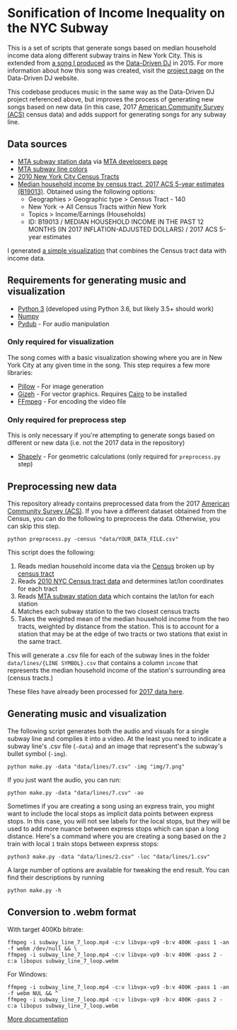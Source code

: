 # Sonification of Income Inequality on the NYC Subway

This is a set of scripts that generate songs based on median household income data along different subway trains in New York City. This is extended from [a song I produced](https://datadrivendj.com/tracks/subway/) as the [Data-Driven DJ](https://datadrivendj.com/) in 2015. For more information about how this song was created, visit the [project page](https://datadrivendj.com/tracks/subway/) on the Data-Driven DJ website.

This codebase produces music in the same way as the Data-Driven DJ project referenced above, but improves the process of generating new songs based on new data (in this case, 2017 [American Community Survey (ACS)](https://www.census.gov/programs-surveys/acs) census data) and adds support for generating songs for any subway line.

## Data sources

- [MTA subway station data](http://web.mta.info/developers/data/nyct/subway/Stations.csv) via [MTA developers page](http://web.mta.info/developers/developer-data-terms.html#data)
- [MTA subway line colors](http://web.mta.info/developers/resources/line_colors.htm)
- [2010 New York City Census Tracts](https://data.cityofnewyork.us/City-Government/2010-Census-Tracts/fxpq-c8ku)
- [Median household income by census tract, 2017 ACS 5-year estimates (B19013)](https://factfinder.census.gov/). Obtained using the following options:
   - Geographies > Geographic type > Census Tract - 140
   - New York -> All Census Tracts within New York
   - Topics > Income/Earnings (Households)
   - ID: B19013 / MEDIAN HOUSEHOLD INCOME IN THE PAST 12 MONTHS (IN 2017 INFLATION-ADJUSTED DOLLARS) / 2017 ACS 5-year estimates

I generated [a simple visualization](https://github.com/beefoo/subway-inequality/blob/master/data/2010_Census_Tracts_Income.geojson) that combines the Census tract data with income data.

## Requirements for generating music and visualization

- [Python 3](https://www.python.org/) (developed using Python 3.6, but likely 3.5+ should work)
- [Numpy](https://www.numpy.org/)
- [Pydub](http://pydub.com/) - For audio manipulation

### Only required for visualization

The song comes with a basic visualization showing where you are in New York City at any given time in the song. This step requires a few more libraries:

- [Pillow](https://pillow.readthedocs.io/en/stable/) - For image generation
- [Gizeh](https://github.com/Zulko/gizeh) - For vector graphics. Requires [Cairo](https://www.cairographics.org/) to be installed
- [FFmpeg](https://ffmpeg.org/) - For encoding the video file

### Only required for preprocess step

This is only necessary if you're attempting to generate songs based on different or new data (i.e. not the 2017 data in the repository)

- [Shapely](https://github.com/Toblerity/Shapely) - For geometric calculations (only required for `preprocess.py` step)

## Preprocessing new data

This repository already contains preprocessed data from the 2017 [American Community Survey (ACS)](https://www.census.gov/programs-surveys/acs). If you have a different dataset obtained from the Census, you can do the following to preprocess the data. Otherwise, you can skip this step.

```
python preprocess.py -census "data/YOUR_DATA_FILE.csv"
```

This script does the following:

1. Reads median household income data via the [Census](https://factfinder.census.gov/) broken up by [census tract](https://en.wikipedia.org/wiki/Census_tract)
1. Reads [2010 NYC Census tract data](https://data.cityofnewyork.us/City-Government/2010-Census-Tracts/fxpq-c8ku) and determines lat/lon coordinates for each tract
1. Reads [MTA subway station data](http://web.mta.info/developers/data/nyct/subway/Stations.csv) which contains the lat/lon for each station
1. Matches each subway station to the two closest census tracts
1. Takes the weighted mean of the median household income from the two tracts, weighted by distance from the station. This is to account for a station that may be at the edge of two tracts or two stations that exist in the same tract.

This will generate a .csv file for each of the subway lines in the folder `data/lines/{LINE SYMBOL}.csv` that contains a column `income` that represents the median household income of the station's surrounding area (census tracts.)

These files have already been processed for [2017 data here](https://github.com/beefoo/subway-inequality/tree/master/data/lines).

## Generating music and visualization

The following script generates both the audio and visuals for a single subway line and compiles it into a video. At the least you need to indicate a subway line's .csv file (`-data`) and an image that represent's the subway's bullet symbol (`-img`).

```
python make.py -data "data/lines/7.csv" -img "img/7.png"
```

If you just want the audio, you can run:

```
python make.py -data "data/lines/7.csv" -ao
```

Sometimes if you are creating a song using an express train, you might want to include the local stops as implicit data points between express stops. In this case, you will not see labels for the local stops, but they will be used to add more nuance between express stops which can span a long distance. Here's a command where you are creating a song based on the `2` train with local `1` train stops between express stops:

```
python3 make.py -data "data/lines/2.csv" -loc "data/lines/1.csv"
```

A large number of options are available for tweaking the end result. You can find their descriptions by running

```
python make.py -h
```

## Conversion to .webm format

With target 400Kb bitrate:

```
ffmpeg -i subway_line_7_loop.mp4 -c:v libvpx-vp9 -b:v 400K -pass 1 -an -f webm /dev/null && \
ffmpeg -i subway_line_7_loop.mp4 -c:v libvpx-vp9 -b:v 400K -pass 2 -c:a libopus subway_line_7_loop.webm
```

For Windows:

```
ffmpeg -i subway_line_7_loop.mp4 -c:v libvpx-vp9 -b:v 400K -pass 1 -an -f webm NUL && ^
ffmpeg -i subway_line_7_loop.mp4 -c:v libvpx-vp9 -b:v 400K -pass 2 -c:a libopus subway_line_7_loop.webm
```

[More documentation](https://trac.ffmpeg.org/wiki/Encode/VP9)

